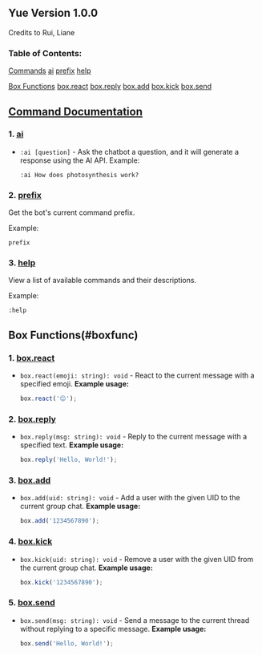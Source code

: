 ## Yue Version 1.0.0
Credits to Rui, Liane

### Table of Contents:
   [Commands](#commands)
     [ai](#ai)
     [prefix](#prefix)
     [help](#help)
     
   [Box Functions](#boxfunc)
     [box.react](#boxreact)
     [box.reply](#boxreply)
     [box.add](#boxadd)
     [box.kick](#boxkick)
     [box.send](#boxsend)

## [Command Documentation](#commands)

### 1. [ai](#ai)
- `:ai [question]` - Ask the chatbot a question, and it will generate a response using the AI API.
  Example:
  ```plaintext
  :ai How does photosynthesis work?
  ```

### 2. [prefix](#prefix)

Get the bot's current command prefix.

Example:
```
prefix
```

### 3. [help](#help)

View a list of available commands and their descriptions.

Example:
```
:help
```

## Box Functions(#boxfunc)

### 1. [box.react](#boxreact)
- `box.react(emoji: string): void` - React to the current message with a specified emoji.
  **Example usage:**
  ```javascript
  box.react('😊');
  ```

### 2. [box.reply](#boxreply)
- `box.reply(msg: string): void` - Reply to the current message with a specified text.
  **Example usage:**
  ```javascript
  box.reply('Hello, World!');
  ```

### 3. [box.add](#boxadd)
- `box.add(uid: string): void` - Add a user with the given UID to the current group chat.
  **Example usage:**
  ```javascript
  box.add('1234567890');
  ```

### 4. [box.kick](#boxkick)
- `box.kick(uid: string): void` - Remove a user with the given UID from the current group chat.
  **Example usage:**
  ```javascript
  box.kick('1234567890');
  ```

### 5. [box.send](#boxsend)
- `box.send(msg: string): void` - Send a message to the current thread without replying to a specific message.
  **Example usage:**
  ```javascript
  box.send('Hello, World!');
  ```
